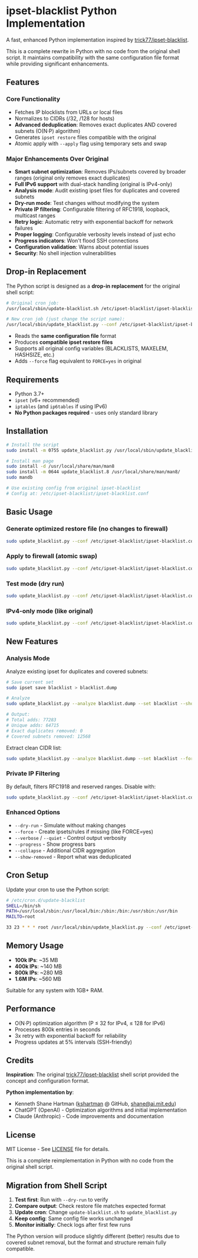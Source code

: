 # ipset-blacklist Python Implementation

A fast, enhanced Python implementation inspired by [trick77/ipset-blacklist](https://github.com/trick77/ipset-blacklist).

This is a complete rewrite in Python with no code from the original shell script. It maintains compatibility with the same configuration file format while providing significant enhancements.

## Features

### Core Functionality
- Fetches IP blocklists from URLs or local files
- Normalizes to CIDRs (/32, /128 for hosts)
- **Advanced deduplication**: Removes exact duplicates AND covered subnets (O(N·P) algorithm)
- Generates `ipset restore` files compatible with the original
- Atomic apply with `--apply` flag using temporary sets and swap

### Major Enhancements Over Original
- **Smart subnet optimization**: Removes IPs/subnets covered by broader ranges (original only removes exact duplicates)
- **Full IPv6 support** with dual-stack handling (original is IPv4-only)
- **Analysis mode**: Audit existing ipset files for duplicates and covered subnets
- **Dry-run mode**: Test changes without modifying the system
- **Private IP filtering**: Configurable filtering of RFC1918, loopback, multicast ranges
- **Retry logic**: Automatic retry with exponential backoff for network failures
- **Proper logging**: Configurable verbosity levels instead of just echo
- **Progress indicators**: Won't flood SSH connections
- **Configuration validation**: Warns about potential issues
- **Security**: No shell injection vulnerabilities

## Drop-in Replacement

The Python script is designed as a **drop-in replacement** for the original shell script:

```bash
# Original cron job:
/usr/local/sbin/update-blacklist.sh /etc/ipset-blacklist/ipset-blacklist.conf

# New cron job (just change the script name):
/usr/local/sbin/update_blacklist.py --conf /etc/ipset-blacklist/ipset-blacklist.conf
```

- Reads the **same configuration file** format
- Produces **compatible ipset restore files**
- Supports all original config variables (BLACKLISTS, MAXELEM, HASHSIZE, etc.)
- Adds `--force` flag equivalent to `FORCE=yes` in original

## Requirements

- Python 3.7+
- `ipset` (v6+ recommended)
- `iptables` (and `ip6tables` if using IPv6)
- **No Python packages required** - uses only standard library

## Installation

```bash
# Install the script
sudo install -m 0755 update_blacklist.py /usr/local/sbin/update_blacklist.py

# Install man page
sudo install -d /usr/local/share/man/man8
sudo install -m 0644 update_blacklist.8 /usr/local/share/man/man8/
sudo mandb

# Use existing config from original ipset-blacklist
# Config at: /etc/ipset-blacklist/ipset-blacklist.conf
```

## Basic Usage

### Generate optimized restore file (no changes to firewall)
```bash
sudo update_blacklist.py --conf /etc/ipset-blacklist/ipset-blacklist.conf
```

### Apply to firewall (atomic swap)
```bash
sudo update_blacklist.py --conf /etc/ipset-blacklist/ipset-blacklist.conf --apply
```

### Test mode (dry run)
```bash
sudo update_blacklist.py --conf /etc/ipset-blacklist/ipset-blacklist.conf --dry-run --verbose
```

### IPv4-only mode (like original)
```bash
sudo update_blacklist.py --conf /etc/ipset-blacklist/ipset-blacklist.conf --apply --ipv4-only
```

## New Features

### Analysis Mode

Analyze existing ipset for duplicates and covered subnets:

```bash
# Save current set
sudo ipset save blacklist > blacklist.dump

# Analyze
sudo update_blacklist.py --analyze blacklist.dump --set blacklist --show-removed

# Output:
# Total adds: 77283
# Unique adds: 64715
# Exact duplicates removed: 0
# Covered subnets removed: 12568
```

Extract clean CIDR list:
```bash
sudo update_blacklist.py --analyze blacklist.dump --set blacklist --format cidr > clean.txt
```

### Private IP Filtering

By default, filters RFC1918 and reserved ranges. Disable with:
```bash
sudo update_blacklist.py --conf /etc/ipset-blacklist/ipset-blacklist.conf --no-filter-private
```

### Enhanced Options

- `--dry-run` - Simulate without making changes
- `--force` - Create ipsets/rules if missing (like FORCE=yes)
- `--verbose` / `--quiet` - Control output verbosity
- `--progress` - Show progress bars
- `--collapse` - Additional CIDR aggregation
- `--show-removed` - Report what was deduplicated

## Cron Setup

Update your cron to use the Python script:

```bash
# /etc/cron.d/update-blacklist
SHELL=/bin/sh
PATH=/usr/local/sbin:/usr/local/bin:/sbin:/bin:/usr/sbin:/usr/bin
MAILTO=root

33 23 * * * root /usr/local/sbin/update_blacklist.py --conf /etc/ipset-blacklist/ipset-blacklist.conf --apply --ipv4-only >/dev/null
```

## Memory Usage

- **100k IPs**: ~35 MB
- **400k IPs**: ~140 MB
- **800k IPs**: ~280 MB
- **1.6M IPs**: ~560 MB

Suitable for any system with 1GB+ RAM.

## Performance

- O(N·P) optimization algorithm (P ≤ 32 for IPv4, ≤ 128 for IPv6)
- Processes 800k entries in seconds
- 3x retry with exponential backoff for reliability
- Progress updates at 5% intervals (SSH-friendly)

## Credits

**Inspiration**: The original [trick77/ipset-blacklist](https://github.com/trick77/ipset-blacklist) shell script provided the concept and configuration format.

**Python implementation by**:
- Kenneth Shane Hartman ([kshartman](https://github.com/kshartman) @ GitHub, shane@ai.mit.edu)
- ChatGPT (OpenAI) - Optimization algorithms and initial implementation
- Claude (Anthropic) - Code improvements and documentation

## License

MIT License - See [LICENSE](LICENSE) file for details.

This is a complete reimplementation in Python with no code from the original shell script.

## Migration from Shell Script

1. **Test first**: Run with `--dry-run` to verify
2. **Compare output**: Check restore file matches expected format
3. **Update cron**: Change `update-blacklist.sh` to `update_blacklist.py`
4. **Keep config**: Same config file works unchanged
5. **Monitor initially**: Check logs after first few runs

The Python version will produce slightly different (better) results due to covered subnet removal, but the format and structure remain fully compatible.
